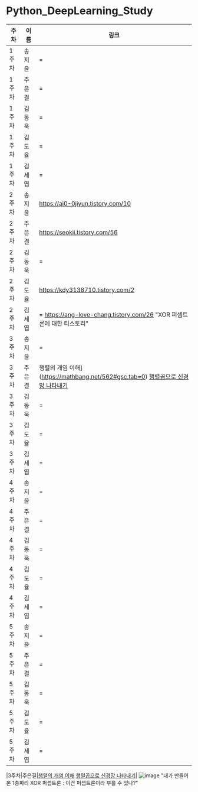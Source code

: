 # Python_DeepLearning_Study
|주차|이름|링크|
|---|---|---|
|1주차|송지윤|=|
|1주차|주은결|=|
|1주차|김동욱|=|
|1주차|김도율|=|
|1주차|김세엽|=|
|2주차|송지윤|https://ai0-0jiyun.tistory.com/10|
|2주차|주은결|https://seokii.tistory.com/56|
|2주차|김동욱|=|
|2주차|김도율|https://kdy3138710.tistory.com/2|
|2주차|김세엽|= https://ang-love-chang.tistory.com/26 "XOR 퍼셉트론에 대한 티스토리"
|3주차|송지윤|=|
|3주차|주은결|행렬의 개염 이해](https://mathbang.net/562#gsc.tab=0) [행렬곱으로 신경망 나타내기](https://wikidocs.net/150781)|
|3주차|김동욱|=|
|3주차|김도율|=|
|3주차|김세엽|=|
|4주차|송지윤|=|
|4주차|주은결|=|
|4주차|김동욱|=|
|4주차|김도율|=|
|4주차|김세엽|=|
|5주차|송지윤|=|
|5주차|주은결|=|
|5주차|김동욱|=|
|5주차|김도율|=|
|5주차|김세엽|=|

|3주차|주은결|[행렬의 개염 이해](https://mathbang.net/562#gsc.tab=0) [행렬곱으로 신경망 나타내기](https://wikidocs.net/150781)|
               ![image](https://github.com/user-attachments/assets/23eff274-70e4-457c-a368-ac5381d7a0f7) "내가 만들어본 1층짜리 XOR 퍼셉트론 : 이건 퍼셉트론이라 부를 수 있나?"
